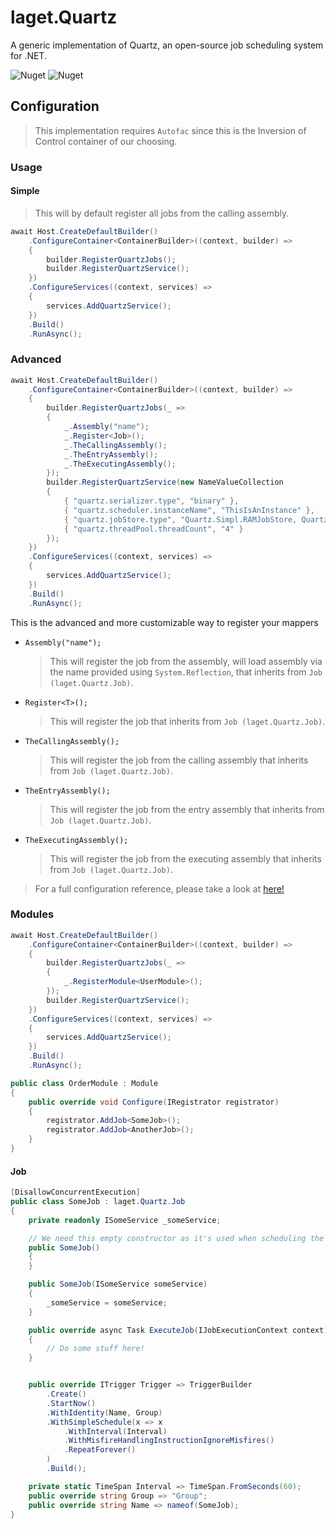 ﻿# laget.Quartz
A generic implementation of Quartz, an open-source job scheduling system for .NET.

![Nuget](https://img.shields.io/nuget/v/laget.Quartz)
![Nuget](https://img.shields.io/nuget/dt/laget.Quartz)

## Configuration
> This implementation requires `Autofac` since this is the Inversion of Control container of our choosing.

### Usage
#### Simple
> This will by default register all jobs from the calling assembly.
```c#
await Host.CreateDefaultBuilder()
    .ConfigureContainer<ContainerBuilder>((context, builder) =>
    {
        builder.RegisterQuartzJobs();
        builder.RegisterQuartzService();
    })
    .ConfigureServices((context, services) =>
    {
        services.AddQuartzService();
    })
    .Build()
    .RunAsync();
```

### Advanced
```c#
await Host.CreateDefaultBuilder()
    .ConfigureContainer<ContainerBuilder>((context, builder) =>
    {
        builder.RegisterQuartzJobs(_ =>
        {
            _.Assembly("name");
            _.Register<Job>();
            _.TheCallingAssembly();
            _.TheEntryAssembly();
            _.TheExecutingAssembly();
        });
        builder.RegisterQuartzService(new NameValueCollection
        {
            { "quartz.serializer.type", "binary" },
            { "quartz.scheduler.instanceName", "ThisIsAnInstance" },
            { "quartz.jobStore.type", "Quartz.Simpl.RAMJobStore, Quartz" },
            { "quartz.threadPool.threadCount", "4" }
        });
    })
    .ConfigureServices((context, services) =>
    {
        services.AddQuartzService();
    })
    .Build()
    .RunAsync();
```


This is the advanced and more customizable way to register your mappers

* `Assembly("name");`
  > This will register the job from the assembly, will load assembly via the name provided using `System.Reflection`, that inherits from `Job (laget.Quartz.Job)`.
* `Register<T>();`
  > This will register the job that inherits from `Job (laget.Quartz.Job)`.
* `TheCallingAssembly();`
  > This will register the job from the calling assembly that inherits from `Job (laget.Quartz.Job)`.
* `TheEntryAssembly();`
  > This will register the job from the entry assembly that inherits from `Job (laget.Quartz.Job)`.
* `TheExecutingAssembly();`
  > This will register the job from the executing assembly that inherits from `Job (laget.Quartz.Job)`.

> For a full configuration reference, please take a look at [here!](https://www.quartz-scheduler.net/documentation/quartz-3.x/configuration/reference.html#main-configuration)

### Modules
```c#
await Host.CreateDefaultBuilder()
    .ConfigureContainer<ContainerBuilder>((context, builder) =>
    {
        builder.RegisterQuartzJobs(_ =>
        {
            _.RegisterModule<UserModule>();
        });
        builder.RegisterQuartzService();
    })
    .ConfigureServices((context, services) =>
    {
        services.AddQuartzService();
    })
    .Build()
    .RunAsync();
```
```c#
public class OrderModule : Module
{
    public override void Configure(IRegistrator registrator)
    {
        registrator.AddJob<SomeJob>();
        registrator.AddJob<AnotherJob>();
    }
}
```

#### Job
```c#
[DisallowConcurrentExecution]
public class SomeJob : laget.Quartz.Job
{
    private readonly ISomeService _someService;

    // We need this empty constructor as it's used when scheduling the job
    public SomeJob()
    {
    }

    public SomeJob(ISomeService someService)
    {
        _someService = someService;
    }

    public override async Task ExecuteJob(IJobExecutionContext context)
    {
        // Do some stuff here!
    }


    public override ITrigger Trigger => TriggerBuilder
        .Create()
        .StartNow()
        .WithIdentity(Name, Group)
        .WithSimpleSchedule(x => x
            .WithInterval(Interval)
            .WithMisfireHandlingInstructionIgnoreMisfires()
            .RepeatForever()
        )
        .Build();

    private static TimeSpan Interval => TimeSpan.FromSeconds(60);
    public override string Group => "Group";
    public override string Name => nameof(SomeJob);
}
```
